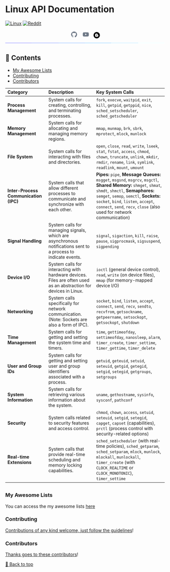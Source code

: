 # Linux API Documentation
[![Linux](https://img.shields.io/badge/Linux-FCC624?style=for-the-badge&logo=linux&logoColor=black)](https://elixir.bootlin.com/linux/v6.17/source)
[![Reddit](https://img.shields.io/badge/Reddit-FF4500?style=for-the-badge&logo=reddit&logoColor=white)](https://www.reddit.com/r/linux_programming/new/)

<p align="center">
    <a href="https://github.com/cybersecurity-dev/"><img height="25" src="https://github.com/cybersecurity-dev/cybersecurity-dev/blob/main/assets/github.svg" alt="GitHub"></a>
    &nbsp;
    <a href="https://www.youtube.com/@CyberThreatDefence"><img height="25" src="https://github.com/cybersecurity-dev/cybersecurity-dev/blob/main/assets/youtube.svg" alt="YouTube"></a>
    &nbsp;
    <a href="https://cyberthreatdefence.com/my_awesome_lists"><img height="20" src="https://github.com/cybersecurity-dev/cybersecurity-dev/blob/main/assets/blog.svg" alt="My Awesome Lists"></a>
    <img src="https://github.com/cybersecurity-dev/cybersecurity-dev/blob/main/assets/bar.gif">
</p>


## 📖 Contents
- [My Awesome Lists](#my-awesome-lists)
- [Contributing](#contributing)
- [Contributors](#contributors)


| Category               | Description                                                                                                                            | Key System Calls                                                                                                                                                                                                                                                                                                                         |
| :--------------------- | :------------------------------------------------------------------------------------------------------------------------------------- | :--------------------------------------------------------------------------------------------------------------------------------------------------------------------------------------------------------------------------------------------------------------------------------------------------------------------------------- |
| **Process Management** | System calls for creating, controlling, and terminating processes.                                                                     | `fork`, `execve`, `waitpid`, `exit`, `kill`, `getpid`, `getppid`, `nice`, `sched_setscheduler`, `sched_getscheduler`                                                                                                                                                                                                                          |
| **Memory Management** | System calls for allocating and managing memory regions.                                                                                | `mmap`, `munmap`, `brk`, `sbrk`, `mprotect`, `mlock`, `munlock`                                                                                                                                                                                                                                                                       |
| **File System** | System calls for interacting with files and directories.                                                                               | `open`, `close`, `read`, `write`, `lseek`, `stat`, `fstat`, `access`, `chmod`, `chown`, `truncate`, `unlink`, `mkdir`, `rmdir`, `rename`, `link`, `symlink`, `readlink`, `mount`, `umount`                                                                                                                                                |
| **Inter-Process Communication (IPC)** | System calls that allow different processes to communicate and synchronize with each other.                                 | **Pipes:** `pipe`, **Message Queues:** `msgget`, `msgsnd`, `msgrcv`, `msgctl`, **Shared Memory:** `shmget`, `shmat`, `shmdt`, `shmctl`, **Semaphores:** `semget`, `semop`, `semctl`, **Sockets:** `socket`, `bind`, `listen`, `accept`, `connect`, `send`, `recv`, `close` (also used for network communication) |
| **Signal Handling** | System calls for managing signals, which are asynchronous notifications sent to a process to indicate events.                              | `signal`, `sigaction`, `kill`, `raise`, `pause`, `sigprocmask`, `sigsuspend`, `sigpending`                                                                                                                                                                                                                                            |
| **Device I/O** | System calls for interacting with hardware devices. Files are often used as an abstraction for devices in Linux.                          | `ioctl` (general device control), `read`, `write` (on device files), `mmap` (for memory-mapped device I/O)                                                                                                                                                                                                                             |
| **Networking** | System calls specifically for network communication. (Note: Sockets are also a form of IPC).                                            | `socket`, `bind`, `listen`, `accept`, `connect`, `send`, `recv`, `sendto`, `recvfrom`, `getsockname`, `getpeername`, `setsockopt`, `getsockopt`, `shutdown`                                                                                                                                                                               |
| **Time Management** | System calls for getting and setting the system time and timers.                                                                         | `time`, `gettimeofday`, `settimeofday`, `nanosleep`, `alarm`, `timer_create`, `timer_settime`, `timer_gettime`, `timer_delete`                                                                                                                                                                                                           |
| **User and Group IDs** | System calls for getting and setting user and group identifiers associated with a process.                                                 | `getuid`, `geteuid`, `setuid`, `seteuid`, `getgid`, `getegid`, `setgid`, `setegid`, `getgroups`, `setgroups`                                                                                                                                                                                                                          |
| **System Information** | System calls for retrieving various information about the system.                                                                       | `uname`, `gethostname`, `sysinfo`, `sysconf`, `pathconf`                                                                                                                                                                                                                                                                             |
| **Security** | System calls related to security features and access control.                                                                           | `chmod`, `chown`, `access`, `setuid`, `seteuid`, `setgid`, `setegid`, `capget`, `capset` (capabilities), `prctl` (process control with security-related options)                                                                                                                                                                              |
| **Real-time Extensions** | System calls that provide real-time scheduling and memory locking capabilities.                                                           | `sched_setscheduler` (with real-time policies), `sched_getparam`, `sched_setparam`, `mlock`, `munlock`, `mlockall`, `munlockall`, `timer_create` (with `CLOCK_REALTIME` or `CLOCK_MONOTONIC`), `timer_settime`                                                                                                                             |



## 

### My Awesome Lists
You can access the my awesome lists [here](https://cyberthreatdefence.com/my_awesome_lists)

### Contributing
[Contributions of any kind welcome, just follow the guidelines](contributing.md)!

### Contributors
[Thanks goes to these contributors](https://github.com/cybersecurity-dev/awesome-linux-internals/graphs/contributors)!

[🔼 Back to top](#awesome-linux-internals-)
